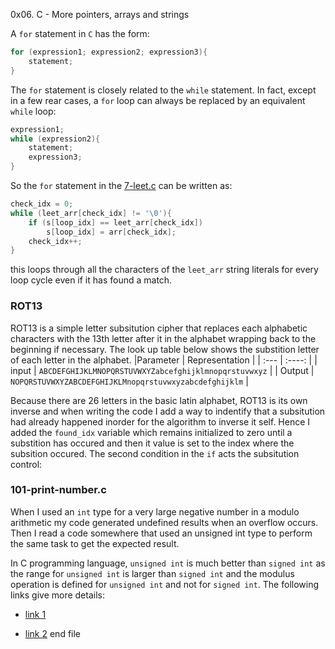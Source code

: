 0x06. C - More pointers, arrays and strings

A `for` statement in `C` has the form:
```c
for (expression1; expression2; expression3){
	statement;
}
```

The `for` statement is closely related to the `while` statement. In
fact, except in a few rear cases, a `for` loop can always be replaced by
an equivalent `while` loop:
```c
expression1;
while (expression2){
	statement;
	expression3;
}
```


So the `for` statement in the
[7-leet.c](https://github.com/10xDatabro/alx-low_level_programming/blob/master/0x06-pointers_arrays_strings/7-leet.c)
can be written as: 
```c
check_idx = 0;
while (leet_arr[check_idx] != '\0'){
	if (s[loop_idx] == leet_arr[check_idx])
		s[loop_idx] = arr[check_idx];
	check_idx++;
}
```
this loops through all the characters of the `leet_arr` string literals
for every loop cycle even if it has found a match.
### ROT13
ROT13 is a simple letter subsitution cipher that replaces each alphabetic
characters with the 13th letter after it in the alphabet wrapping back
to the beginning if necessary. The look up table below shows the
substition letter of each letter in the alphabet.
|Parameter | Representation |
| :--- | :----: |
| input | `ABCDEFGHIJKLMNOPQRSTUVWXYZabcefghijklmnopqrstuvwxyz` |
| Output | `NOPQRSTUVWXYZABCDEFGHIJKLMnopqrstuvwxyzabcdefghijklm` |

Because there are 26 letters in the basic latin alphabet, ROT13 is its
own inverse and when writing the code I add a way to indentify that a
subsitution had already happened inorder for the algorithm to inverse it
self. Hence I added the `found_idx` variable which remains initialized
to zero until a substition has occured and then it value is set to the
index where the subsition occured. The second condition in the `if` acts
the subsitution control: 
### 101-print-number.c
When I used an `int` type for a very large negative number in a modulo
arithmetic my code generated undefined results when an overflow
occurs. Then I read a code somewhere that used an unsigned int type to
perform the same task to get the expected result. 

In C programming language, `unsigned int` is much better than `signed
int` as the range for `unsigned int` is larger than `signed int` and the
modulus operation is defined for `unsigned int` and not for `signed
int`. The following links give more details:

- [link 1](https://embeddedgurus.com/stack-overflow/2009/05/signed-versus-unsigned-integers/)

- [link
2](https://embeddedgurus.com/stack-overflow/2009/08/a-tutorial-on-signed-and-unsigned-integers/#:~:text=To%20convert%20a%20signed%20integer%20to%20an%20unsigned,c%3B%20b%20%3D%20%28unsigned%20int%29a%3B%20c%20%3D%20%28int%29b%3B)
end file
